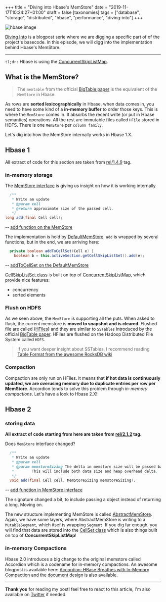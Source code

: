 +++
title = "Diving into Hbase's MemStore"
date = "2019-11-17T10:24:27+01:00"
draft = false
[taxonomies]
tags = ["database", "storage", "distributed", "hbase", "performance", "diving-into"]
+++

![hbase image](/images/hbase-data-model/hbase.jpg)

[Diving Into](/tags/diving-into/) is a blogpost serie where we are digging a specific part of of the project's basecode. In this episode, we will digg into the implementation behind Hbase's MemStore.

---

`tl;dr:` Hbase is using the [ConcurrentSkipListMap](https://docs.oracle.com/javase/8/docs/api/java/util/concurrent/ConcurrentSkipListMap.html).

## What is the MemStore?

> The `memtable` from the official [BigTable paper](https://research.google.com/archive/bigtable-osdi06.pdf) is the equivalent of the `MemStore` in Hbase.

As rows are **sorted lexicographically** in Hbase, when data comes in, you need to have some kind of a **in-memory buffer** to order those keys. This is where the `MemStore` comes in. It absorbs the recent write (or put in Hbase semantics) operations. All the rest are immutable files called `HFile` stored in HDFS. There is one `MemStore` per `column family`.

Let's dig into how the MemStore internally works in Hbase 1.X.

## Hbase 1

All extract of code for this section are taken from [rel/1.4.9](https://github.com/apache/hbase/tree/rel/1.4.9) tag.

### in-memory storage

The [MemStore interface](https://github.com/apache/hbase/blob/rel/1.4.9/hbase-server/src/main/java/org/apache/hadoop/hbase/regionserver/MemStore.java#L35) is giving us insight on how it is working internally.

```java
  /**
   * Write an update
   * @param cell
   * @return approximate size of the passed cell.
   */
long add(final Cell cell);
```

-- [add function on the MemStore](https://github.com/apache/hbase/blob/rel/1.4.9/hbase-server/src/main/java/org/apache/hadoop/hbase/regionserver/MemStore.java#L68-L73)

The implementation is hold by [DefaultMemStore](https://github.com/apache/hbase/blob/rel/1.4.9/hbase-server/src/main/java/org/apache/hadoop/hbase/regionserver/DefaultMemStore.java). `add` is wrapped by several functions, but in the end, we are arriving here:

```java
  private boolean addToCellSet(Cell e) {
    boolean b = this.activeSection.getCellSkipListSet().add(e);
```

-- [addToCellSet on the DefaultMemStore](https://github.com/apache/hbase/blob/rel/1.4.9/hbase-server/src/main/java/org/apache/hadoop/hbase/regionserver/DefaultMemStore.java#L202-L213)

[CellSkipListSet class](https://github.com/apache/hbase/blob/rel/1.4.9/hbase-server/src/main/java/org/apache/hadoop/hbase/regionserver/CellSkipListSet.java#L33-L48) is built on top of [ConcurrentSkipListMap](https://docs.oracle.com/javase/8/docs/api/java/util/concurrent/ConcurrentSkipListMap.html), which provide nice features:

* concurrency
* sorted elements

### Flush on HDFS

As we seen above, the `MemStore` is supporting all the puts. When asked to flush, the current memstore is **moved to snapshot and is cleared**. Flushed file are called ([HFiles](https://github.com/apache/hbase/blob/rel/2.1.2/hbase-server/src/main/java/org/apache/hadoop/hbase/io/hfile/HFile.java)) and they are similar to `SSTables` introduced by the official [BigTable paper](https://research.google.com/archive/bigtable-osdi06.pdf). HFiles are flushed on the Hadoop Distributed File System called `HDFS`.

> If you want deeper insight about SSTables, I recommend reading [Table Format from the awesome RocksDB wiki](https://github.com/facebook/rocksdb/wiki/Rocksdb-BlockBasedTable-Format)

### Compaction

Compaction are only run on HFiles. It means that **if hot data is continuously updated, we are overusing memory due to duplicate entries per row per MemStore**. Accordion tends to solve this problem through *in-memory compactions*. Let's have a look to Hbase 2.X!

## Hbase 2

### storing data

**All extract of code starting from here are taken from [rel/2.1.2](https://github.com/apache/hbase/tree/rel/2.1.2) tag.**

Does `MemStore` interface changed?

```java
  /**
   * Write an update
   * @param cell
   * @param memstoreSizing The delta in memstore size will be passed back via this.
   *        This will include both data size and heap overhead delta.
   */
  void add(final Cell cell, MemStoreSizing memstoreSizing);
```

-- [add function in MemStore interface](https://github.com/apache/hbase/blob/rel/2.1.2/hbase-server/src/main/java/org/apache/hadoop/hbase/regionserver/MemStore.java#L67-L73)

The signature changed a bit, to include passing a object instead of returning a long. Moving on.

The new structure implementing MemStore is called [AbstractMemStore](https://github.com/apache/hbase/blob/rel/2.1.2/hbase-server/src/main/java/org/apache/hadoop/hbase/regionserver/AbstractMemStore.java#L42). Again, we have some layers, where AbstractMemStore is writing to a `MutableSegment`, which itsef is wrapping `Segment`. If you dig far enough, you will find that data are stored into the [CellSet class](https://github.com/apache/hbase/blob/rel/2.1.2/hbase-server/src/main/java/org/apache/hadoop/hbase/regionserver/CellSet.java#L35-L51) which is also things built on top of **ConcurrentSkipListMap**!

### in-memory Compactions

Hbase 2.0 introduces a big change to the original memstore called Accordion which is a codename for in-memory compactions. An awesome blogpost is available here: [Accordion: HBase Breathes with In-Memory Compaction](https://blogs.apache.org/hbase/entry/accordion-hbase-breathes-with-in) and the [document design](https://issues.apache.org/jira/secure/attachment/12709471/HBaseIn-MemoryMemstoreCompactionDesignDocument.pdf) is also available.

---

**Thank you** for reading my post! feel free to react to this article, I'm also available on [Twitter](https://twitter.com/PierreZ) if needed.

